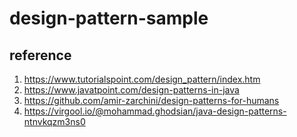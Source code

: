 # design-pattern-sample

## reference

1. https://www.tutorialspoint.com/design_pattern/index.htm
2. https://www.javatpoint.com/design-patterns-in-java
3. https://github.com/amir-zarchini/design-patterns-for-humans
4. https://virgool.io/@mohammad.ghodsian/java-design-patterns-ntnvkqzm3ns0
